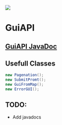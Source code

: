 [![](https://maven.gaminglounge.me/api/badge/latest/gaminglounge/me/gaminglounge/gui-api?color=40c14a&name=Gui%20API&prefix=v&filter=none:SNAPSHOT)](https://maven.gaminglounge.me/#/gaminglounge/me/gaminglounge/gui-api)

# GuiAPI

## [GuiAPI JavaDoc](https://maven.gaminglounge.me/javadoc/gaminglounge/me/gaminglounge/gui-api/latest)

## Usefull Classes

```java
new Pagenation();
new SubmitPromt();
new GuiFromMap();
new ErrorGUI();
```

## TODO:

- Add javadocs
